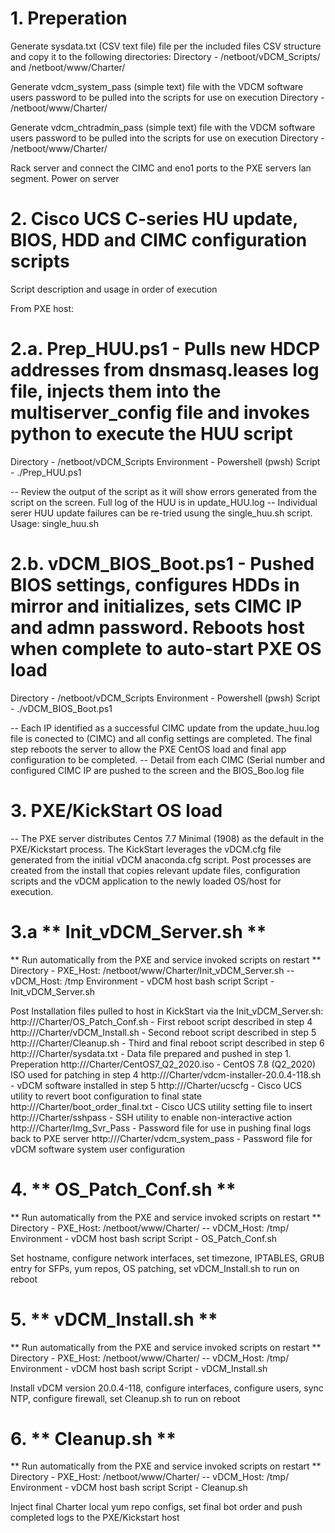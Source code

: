 # 1. Preperation
Generate sysdata.txt (CSV text file) file per the included files CSV structure and copy it to the following directories:
Directory - /netboot/vDCM_Scripts/ and /netboot/www/Charter/

Generate vdcm_system_pass (simple text) file with the VDCM software users password to be pulled into the scripts for use on execution
Directory - /netboot/www/Charter/

Generate vdcm_chtradmin_pass (simple text) file with the VDCM software users password to be pulled into the scripts for use on execution
Directory - /netboot/www/Charter/

Rack server and connect the CIMC and eno1 ports to the PXE servers lan segment.
Power on server

# 2. Cisco UCS C-series HU update, BIOS, HDD and CIMC configuration scripts
Script description and usage in order of execution

From PXE host:
# 2.a. Prep_HUU.ps1 - Pulls new HDCP addresses from dnsmasq.leases log file, injects them into the multiserver_config file and invokes python to execute the HUU script
Directory - /netboot/vDCM_Scripts
Environment - Powershell (pwsh)
Script - ./Prep_HUU.ps1

-- Review the output of the script as it will show errors generated from the script on the screen.  Full log of the HUU is in update_HUU.log
-- Individual serer HUU update failures can be re-tried usung the single_huu.sh script.  Usage: single_huu.sh <CIMC IP> <PXE server IP>

# 2.b. vDCM_BIOS_Boot.ps1 - Pushed BIOS settings, configures HDDs in mirror and initializes, sets CIMC IP and admn password.  Reboots host when complete to auto-start PXE OS load
Directory - /netboot/vDCM_Scripts
Environment - Powershell (pwsh)
Script - ./vDCM_BIOS_Boot.ps1

-- Each IP identified as a successful CIMC update from the update_huu.log file is conected to (CIMC) and all config settings are completed.  The final step reboots the server to allow the PXE CentOS load and final app configuration to be completed.
-- Detail from each CIMC (Serial number and configured CIMC IP are pushed to the screen and the BIOS_Boo.log file

# 3. PXE/KickStart OS load
-- The PXE server distributes Centos 7.7 Minimal (1908) as the default in the PXE/Kickstart process.  The KickStart leverages the vDCM.cfg file generated from the initial vDCM anaconda.cfg script.  Post processes are created from the install that copies relevant update files, configuration scripts and the vDCM application to the newly loaded OS/host for execution.

# 3.a ** Init_vDCM_Server.sh **
** Run automatically from the PXE and service invoked scripts on restart **
Directory - PXE_Host: /netboot/www/Charter/Init_vDCM_Server.sh -- vDCM_Host: /tmp
Environment - vDCM host bash script
Script - Init_vDCM_Server.sh

Post Installation files pulled to host in KickStart via the Init_vDCM_Server.sh:
http://<PXE Host>/Charter/OS_Patch_Conf.sh - First reboot script described in step 4
http://<PXE Host>/Charter/vDCM_Install.sh - Second reboot script described in step 5
http://<PXE Host>/Charter/Cleanup.sh - Third and final reboot script described in step 6
http://<PXE Host>/Charter/sysdata.txt - Data file prepared and pushed in step 1. Preperation
http://<PXE Host>/Charter/CentOS7_Q2_2020.iso - CentOS 7.8 (Q2_2020) ISO used for patching in step 4
http://<PXE Host>/Charter/vdcm-installer-20.0.4-118.sh - vDCM software installed in step 5
http://<PXE Host>/Charter/ucscfg - Cisco UCS utility to revert boot configuration to final state
http://<PXE Host>/Charter/boot_order_final.txt - Cisco UCS utility setting file to insert
http://<PXE Host>/Charter/sshpass - SSH utility to enable non-interactive action
http://<PXE Host>/Charter/Img_Svr_Pass - Password file for use in pushing final logs back to PXE server
http://<PXE Host>/Charter/vdcm_system_pass - Password file for vDCM software system user configuration

# 4. ** OS_Patch_Conf.sh **
** Run automatically from the PXE and service invoked scripts on restart **
Directory - PXE_Host: /netboot/www/Charter/ -- vDCM_Host: /tmp/
Environment - vDCM host bash script
Script - OS_Patch_Conf.sh

Set hostname, configure network interfaces, set timezone, IPTABLES, GRUB entry for SFPs, yum repos, OS patching, set vDCM_Install.sh to run on reboot

# 5. ** vDCM_Install.sh **
** Run automatically from the PXE and service invoked scripts on restart **
Directory - PXE_Host: /netboot/www/Charter/ -- vDCM_Host: /tmp/
Environment - vDCM host bash script
Script - vDCM_Install.sh

Install vDCM version 20.0.4-118, configure interfaces, configure users, sync NTP, configure firewall, set Cleanup.sh to run on reboot

# 6. ** Cleanup.sh **
** Run automatically from the PXE and service invoked scripts on restart **
Directory - PXE_Host: /netboot/www/Charter/ -- vDCM_Host: /tmp/
Environment - vDCM host bash script
Script - Cleanup.sh

Inject final Charter local yum repo configs, set final bot order and push completed logs to the PXE/Kickstart host
